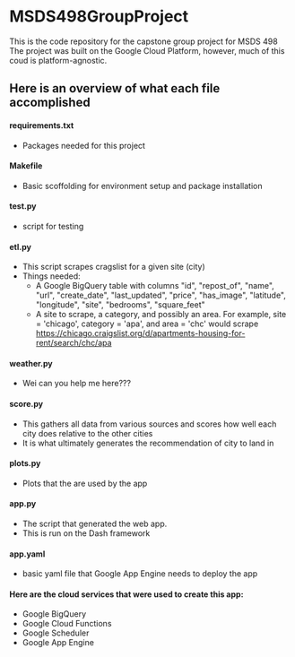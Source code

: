 # MSDS498GroupProject
This is the code repository for the capstone group project for MSDS 498
The project was built on the Google Cloud Platform, however, much of this coud is platform-agnostic.

## Here is an overview of what each file accomplished
#### requirements.txt
  * Packages needed for this project
#### Makefile
  * Basic scoffolding for environment setup and package installation
#### test.py
  * script for testing
#### etl.py
  * This script scrapes cragslist for a given site (city)
  * Things needed:
      * A Google BigQuery table with columns "id", "repost_of", "name", "url",
                         "create_date",
                         "last_updated",
                         "price",
                         "has_image",
                         "latitude",
                         "longitude",
                         "site",
                         "bedrooms",
                         "square_feet"
      * A site to scrape, a category, and possibly an area. For example, site = 'chicago', category = 'apa', and area = 'chc' would scrape https://chicago.craigslist.org/d/apartments-housing-for-rent/search/chc/apa
#### weather.py
  * Wei can you help me here???
#### score.py
  * This gathers all data from various sources and scores how well each city does relative to the other cities
  * It is what ultimately generates the recommendation of city to land in
#### plots.py
  * Plots that the are used by the app
#### app.py
  * The script that generated the web app.
  * This is run on the Dash framework
#### app.yaml
  * basic yaml file that Google App Engine needs to deploy the app
  
#### Here are the cloud services that were used to create this app:
  * Google BigQuery
  * Google Cloud Functions
  * Google Scheduler
  * Google App Engine
 
